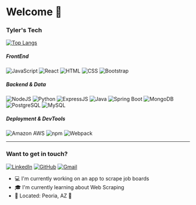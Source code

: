 # Welcome :wave:
### Tyler's Tech
[![Top Langs](https://github-readme-stats.vercel.app/api/top-langs/?username=Tyl3r-Engel&layout=compact)](https://github.com/anuraghazra/github-readme-stats)
##### FrontEnd <br />
![JavaScript](https://img.shields.io/badge/JavaScript%20-%23323330.svg?&style=for-the-badge&logo=javascript&logoColor=%23F7DF1E)
![React](https://img.shields.io/badge/React%20-%2320232a.svg?&style=for-the-badge&logo=react&logoColor=%2361DAFB)
![HTML](https://img.shields.io/badge/HTML5%20-%23E34F26.svg?&style=for-the-badge&logo=html5&logoColor=white)
![CSS](https://img.shields.io/badge/CSS3%20-%231572B6.svg?&style=for-the-badge&logo=css3&logoColor=white)
![Bootstrap](https://img.shields.io/badge/Bootstrap-563D7C?style=for-the-badge&logo=bootstrap&logoColor=white)
<br />

##### Backend & Data <br />
![NodeJS](https://img.shields.io/badge/Node.js-339933?style=for-the-badge&logo=nodedotjs&logoColor=white)
![Python](https://img.shields.io/badge/Python-blue?style=for-the-badge&logo=Python&logoColor=yellow)
![ExpressJS](https://img.shields.io/badge/Express.js-000000?style=for-the-badge&logo=express&logoColor=white)
![Java](https://img.shields.io/badge/Java-ED8B00?style=for-the-badge&logo=java&logoColor=white)
![Spring Boot](https://img.shields.io/badge/Spring%20Boot-8DD6F9?style=for-the-badge&logo=SpringBoot&color=gray)
![MongoDB](https://img.shields.io/badge/MongoDB-4EA94B?style=for-the-badge&logo=mongodb&logoColor=white)
![PostgreSQL](https://img.shields.io/badge/PostgreSQL-316192?style=for-the-badge&logo=postgresql&logoColor=white)
![MySQL](https://img.shields.io/badge/MySQL-005C84?style=for-the-badge&logo=mysql&logoColor=white)
<br />

##### Deployment & DevTools <br />
![Amazon AWS](https://img.shields.io/badge/Amazon_AWS-FF9900?style=for-the-badge&logo=amazonaws&logoColor=white)
![npm](https://img.shields.io/badge/npm-CB3837?style=for-the-badge&logo=npm&logoColor=white)
![Webpack](https://img.shields.io/badge/Webpack-8DD6F9?style=for-the-badge&logo=Webpack&logoColor=white)
<br />

---------

### Want to get in touch?
[![LinkedIn](https://img.shields.io/badge/LinkedIn%20-%23323330.svg?logo=LinkedIn&style=for-the-badge&logoColor=blue&color=white)](https://www.linkedin.com/in/tylerengel/)
[![GitHub](https://img.shields.io/badge/GitHub%20-%23323330.svg?logo=GitHub&style=for-the-badge&logoColor=black&color=white)](https://github.com/Tyl3r-Engel)
[![Gmail](https://img.shields.io/badge/Gmail%20-%23323330.svg?logo=Gmail&style=for-the-badge&logoColor=red&color=white)](mailto:engelcrag@gmail.com)
<br />
- :computer: I'm currently working on an app to scrape job boards
- :mortar_board: I'm currently learning about Web Scraping
- :round_pushpin: Located: Peoria, AZ :cactus:
